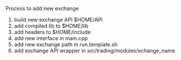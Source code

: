 Process to add new exchange
1. build new exchange API $HOME/API
2. add compiled lib to $HOME/lib
3. add headers to $HOME/include
4. add new interface in main.cpp
5. add new exchange path in run.template.sh
6. add exchange API wrapper in src/trading/modules/echange_name
